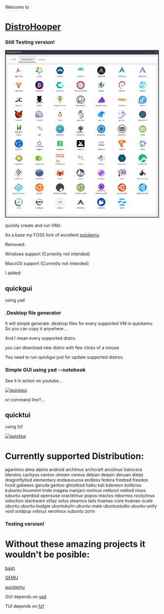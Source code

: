 Welcome to

# [DistroHooper](https://github.com/oSoWoSo/DistroHooper)
### Still Testing version!
![quickgui](DistroHopper.png)


quickly create and run VMs

 As a base my FOSS fork of excellent [quickemu](https://github.com/quickemu-project/quickemu)

Removed:
  
  Windows support (Currently not intended)
  
  MacoOS support (Currently not intended)

I added:

## quickgui
  using yad

### .Desktop file generator
  It will simple generate .desktop files for every supported VM in quickemu.
  So you can copy it anywhere...
  
  And I mean every supported distro.
  
  you can download new distro with few clicks of a mouse
  
  You need to run quickgui just for update supported distros.

### Simple GUI using yad --notebook

See it in action on youtube...

[![quickgui](https://img.youtube.com/vi/JtjIseqZMkQ/0.jpg)](https://www.youtube.com/watch?v=JtjIseqZMkQ)

  or command line?...


## quicktui
  using fzf

[![quicktui](https://img.youtube.com/vi/gJ5hqYEskOw/0.jpg)](https://www.youtube.com/watch?v=gJ5hqYEskOw)

# Currently supported Distribution:

agarimos
alma
alpine
android
archlinux
archcraft
arcolinux
batocera
blendos
cachyos
centos-stream
cereus
debian
deepin
devuan
dietpi
dragonflybsd
elementary
endeavouros
endless
fedora
freebsd
freedos
fvoid
gabeeos
garuda
gentoo
ghostbsd
haiku
kali
kdeneon
kolibrios
kubuntu
linuxmint
lmde
mageia
manjaro
mxlinux
netboot
netbsd
nixos
lubuntu
openbsd
opensuse
oraclelinux
popos
reactos
rebornos
rockylinux
siduction
slackware
slitaz
solus
steamos
tails
truenas-core
truenas-scale
ubuntu
ubuntu-budgie
ubuntukylin
ubuntu-mate
ubuntustudio
ubuntu-unity
void
voidpup
vxlinux
xerolinux
xubuntu
zorin

### Testing version!

# Without these amazing projects it wouldn't be posible:

[bash](https://www.gnu.org/software/bash/)

[QEMU](https://www.qemu.org/)

[quickemu](https://github.com/quickemu-project/quickemu)

GUI depends on
[yad](https://github.com/v1cont/yad)

TUI depends on
[fzf](https://github.com/junegunn/fzf)
